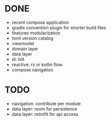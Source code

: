 # DONE

* recent compose application
* gradle convention plugin for shorter build files
* features modularization
* toml version catalog
* viewmodel
* domain layer
* data layer
* di: hilt
* reactive: rx or kotlin flow
* compose navigation

# TODO

* navigation: contribute per module
* data layer: room for persistence
* data layer: retrofit for api access
